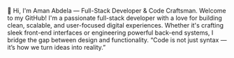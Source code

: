 👋 Hi, I'm Aman Abdela — Full-Stack Developer & Code Craftsman.
Welcome to my GitHub! I'm a passionate full-stack developer with a love for building clean, scalable, and user-focused digital experiences. Whether it's crafting sleek front-end interfaces or engineering powerful back-end systems, I bridge the gap between design and functionality.
“Code is not just syntax — it’s how we turn ideas into reality.”

